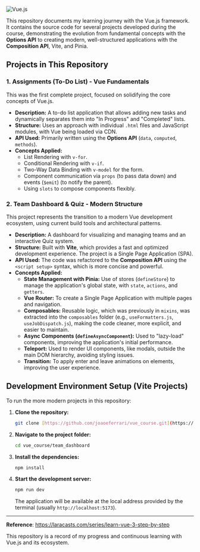 
![Vue.js](https://img.shields.io/badge/Vue.js-35495E?style=for-the-badge&logo=vue.js&logoColor=4FC08D)

This repository documents my learning journey with the Vue.js framework. It contains the source code for several projects developed during the course, demonstrating the evolution from fundamental concepts with the **Options API** to creating modern, well-structured applications with the **Composition API**, Vite, and Pinia.

## Projects in This Repository

### 1. Assignments (To-Do List) - Vue Fundamentals

This was the first complete project, focused on solidifying the core concepts of Vue.js.

* **Description:** A to-do list application that allows adding new tasks and dynamically separates them into "In Progress" and "Completed" lists.
* **Structure:** Uses an approach with individual `.html` files and JavaScript modules, with Vue being loaded via CDN. 
* **API Used:** Primarily written using the **Options API** (`data`, `computed`, `methods`).
* **Concepts Applied:**
    * List Rendering with `v-for`.
    * Conditional Rendering with `v-if`.
    * Two-Way Data Binding with `v-model` for the form.
    * Component communication via `props` (to pass data down) and events (`$emit`) (to notify the parent).
    * Using `slots` to compose components flexibly.

### 2. Team Dashboard & Quiz - Modern Structure

This project represents the transition to a modern Vue development ecosystem, using current build tools and architectural patterns. 

* **Description:** A dashboard for visualizing and managing teams and an interactive Quiz system.
* **Structure:** Built with **Vite**, which provides a fast and optimized development experience. The project is a Single Page Application (SPA).
* **API Used:** The code was refactored to the **Composition API** using the `<script setup>` syntax, which is more concise and powerful.
* **Concepts Applied:**
    * **State Management with Pinia:** Use of stores (`defineStore`) to manage the application's global state, with `state`, `actions`, and `getters`.
    * **Vue Router:** To create a Single Page Application with multiple pages and navigation.
    * **Composables:** Reusable logic, which was previously in `mixins`, was extracted into the `composables` folder (e.g., `useFormatters.js`, `useJobDispatch.js`), making the code cleaner, more explicit, and easier to maintain.
    * **Async Components (`defineAsyncComponent`):** Used to "lazy-load" components, improving the application's initial performance.
    * **Teleport:** Used to render UI components, like modals, outside the main DOM hierarchy, avoiding styling issues.
    * **Transition:** To apply enter and leave animations on elements, improving the user experience.

## Development Environment Setup (Vite Projects)

To run the more modern projects in this repository:

1.  **Clone the repository:**
    ```bash
    git clone [https://github.com/joaoeferrari/vue_course.git](https://github.com/joaoeferrari/vue_course.git)
    ```
2.  **Navigate to the project folder:**
    ```bash
    cd vue_course/team_dashboard 
    ```
3.  **Install the dependencies:**
    ```bash
    npm install
    ```
4.  **Start the development server:**
    ```bash
    npm run dev
    ```
    The application will be available at the local address provided by the terminal (usually `http://localhost:5173`).

---

**Reference**: https://laracasts.com/series/learn-vue-3-step-by-step

This repository is a record of my progress and continuous learning with Vue.js and its ecosystem.
